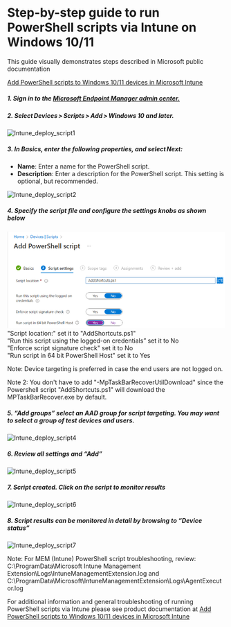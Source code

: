 # Step-by-step guide to run PowerShell scripts via Intune on Windows 10/11

This guide visually demonstrates steps described in Microsoft public documentation

[Add PowerShell scripts to Windows 10/11 devices in Microsoft Intune](https://learn.microsoft.com/en-us/mem/intune/apps/intune-management-extension#create-a-script-policy-and-assign-it)

##### 1. Sign in to the [Microsoft Endpoint Manager admin center.](https://go.microsoft.com/fwlink/?linkid=2109431)
##### 2. Select Devices > Scripts > Add > Windows 10 and later. 

![Intune_deploy_script1](./Images/Intune_deploy_script1.png)

##### 3. In **Basics**, enter the following properties, and select Next:
* **Name**: Enter a name for the PowerShell script. 
* **Description**: Enter a description for the PowerShell script. This setting is optional, but recommended. 

![Intune_deploy_script2](./Images/Intune_deploy_script2.png)

##### 4. Specify the script file and configure the settings knobs as shown below 

![Intune_deploy_script3](./Images/Intune_deploy_script3a.png)
"Script location:" set it to "AddShortcuts.ps1"\
“Run this script using the logged-on credentials” set it to No\
"Enforce script signature check" set it to No\
"Run script in 64 bit PowerShell Host" set it to Yes

Note: Device targeting is preferred in case the end users are not logged on. 

Note 2:  You don't have to add "-MpTaskBarRecoverUtilDownload" since the Powershell script "AddShortcuts.ps1"  will download the MPTaskBarRecover.exe by default. 
##### 5. “Add groups” select an AAD group for script targeting. You may want to select a group of test devices and users.

![Intune_deploy_script4](./Images/Intune_deploy_script4.png)

##### 6. Review all settings and “Add” 

![Intune_deploy_script5](./Images/Intune_deploy_script5.png)

##### 7. Script created. Click on the script to monitor results 

![Intune_deploy_script6](./Images/Intune_deploy_script6.png)

##### 8. Script results can be monitored in detail by browsing to “Device status” 

![Intune_deploy_script7](./Images/Intune_deploy_script7.png)

Note: For MEM (Intune) PowerShell script troubleshooting, review: C:\ProgramData\Microsoft Intune Management Extension\Logs\IntuneManagementExtension.log and C:\ProgramData\Microsoft\IntuneManagementExtension\Logs\AgentExecutor.log

For additional information and general troubleshooting of running PowerShell scripts via Intune please see product documentation at
[Add PowerShell scripts to Windows 10/11 devices in Microsoft Intune](https://learn.microsoft.com/en-us/mem/intune/apps/intune-management-extension#create-a-script-policy-and-assign-it)
